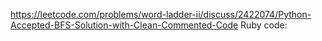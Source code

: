 https://leetcode.com/problems/word-ladder-ii/discuss/2422074/Python-Accepted-BFS-Solution-with-Clean-Commented-Code
Ruby code:
```Ruby
```
